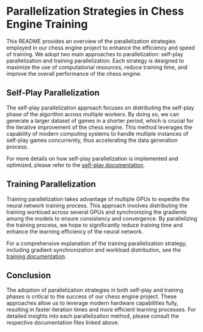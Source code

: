 # Parallelization Strategies in Chess Engine Training

This README provides an overview of the parallelization strategies employed in our chess engine project to enhance the efficiency and speed of training. We adopt two main approaches to parallelization: self-play parallelization and training parallelization. Each strategy is designed to maximize the use of computational resources, reduce training time, and improve the overall performance of the chess engine.

## Self-Play Parallelization

The self-play parallelization approach focuses on distributing the self-play phase of the algorithm across multiple workers. By doing so, we can generate a larger dataset of games in a shorter period, which is crucial for the iterative improvement of the chess engine. This method leverages the capability of modern computing systems to handle multiple instances of self-play games concurrently, thus accelerating the data generation process.

For more details on how self-play parallelization is implemented and optimized, please refer to the [self-play documentation](SelfPlay.md).

## Training Parallelization

Training parallelization takes advantage of multiple GPUs to expedite the neural network training process. This approach involves distributing the training workload across several GPUs and synchronizing the gradients among the models to ensure consistency and convergence. By parallelizing the training process, we hope to significantly reduce training time and enhance the learning efficiency of the neural network.

For a comprehensive explanation of the training parallelization strategy, including gradient synchronization and workload distribution, see the [training documentation](Training.md).

## Conclusion

The adoption of parallelization strategies in both self-play and training phases is critical to the success of our chess engine project. These approaches allow us to leverage modern hardware capabilities fully, resulting in faster iteration times and more efficient learning processes. For detailed insights into each parallelization method, please consult the respective documentation files linked above.
